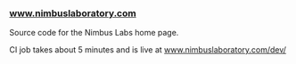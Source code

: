 ### www.nimbuslaboratory.com

Source code for the Nimbus Labs home page.

CI job takes about 5 minutes and is live at www.nimbuslaboratory.com/dev/
